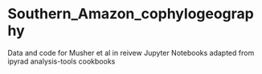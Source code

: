 # Southern_Amazon_cophylogeography
 Data and code for Musher et al in reivew
 Jupyter Notebooks adapted from ipyrad analysis-tools cookbooks 

